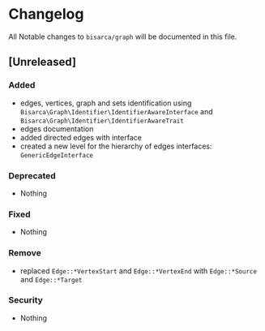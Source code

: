 # Changelog
All Notable changes to `bisarca/graph` will be documented in this file.

## [Unreleased]

### Added
- edges, vertices, graph and sets identification using `Bisarca\Graph\Identifier\IdentifierAwareInterface` and `Bisarca\Graph\Identifier\IdentifierAwareTrait`
- edges documentation
- added directed edges with interface
- created a new level for the hierarchy of edges interfaces: `GenericEdgeInterface`

### Deprecated
- Nothing

### Fixed
- Nothing

### Remove
- replaced `Edge::*VertexStart` and `Edge::*VertexEnd` with `Edge::*Source` and `Edge::*Target`

### Security
- Nothing

